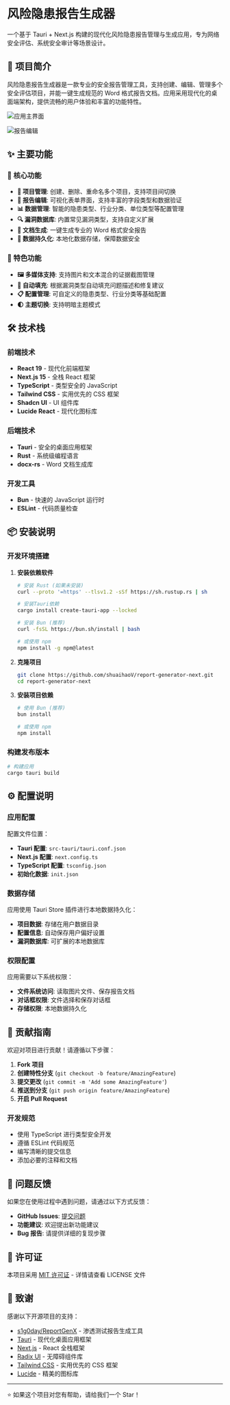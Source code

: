 # 风险隐患报告生成器

一个基于 Tauri + Next.js 构建的现代化风险隐患报告管理与生成应用，专为网络安全评估、系统安全审计等场景设计。

## 📖 项目简介

风险隐患报告生成器是一款专业的安全报告管理工具，支持创建、编辑、管理多个安全评估项目，并能一键生成规范的 Word 格式报告文档。应用采用现代化的桌面端架构，提供流畅的用户体验和丰富的功能特性。

![应用主界面](./docs/screenshots/main-interface.png)

![报告编辑](./docs/screenshots/report-form.png)


## ✨ 主要功能

### 🚀 核心功能

- **📂 项目管理**: 创建、删除、重命名多个项目，支持项目间切换
- **📝 报告编辑**: 可视化表单界面，支持丰富的字段类型和数据验证
- **📊 数据管理**: 智能的隐患类型、行业分类、单位类型等配置管理
- **🔍 漏洞数据库**: 内置常见漏洞类型，支持自定义扩展
- **📄 文档生成**: 一键生成专业的 Word 格式安全报告
- **💾 数据持久化**: 本地化数据存储，保障数据安全

### 🎯 特色功能

- **🖼️ 多媒体支持**: 支持图片和文本混合的证据截图管理
- **🔄 自动填充**: 根据漏洞类型自动填充问题描述和修复建议
- **📋 配置管理**: 可自定义的隐患类型、行业分类等基础配置
- **🌓 主题切换**: 支持明暗主题模式

## 🛠️ 技术栈

### 前端技术
- **React 19** - 现代化前端框架
- **Next.js 15** - 全栈 React 框架
- **TypeScript** - 类型安全的 JavaScript
- **Tailwind CSS** - 实用优先的 CSS 框架
- **Shadcn UI** - UI 组件库
- **Lucide React** - 现代化图标库

### 后端技术
- **Tauri** - 安全的桌面应用框架
- **Rust** - 系统级编程语言
- **docx-rs** - Word 文档生成库

### 开发工具
- **Bun** - 快速的 JavaScript 运行时
- **ESLint** - 代码质量检查

## 📦 安装说明

### 开发环境搭建

1. **安装依赖软件**
   ```bash
   # 安装 Rust (如果未安装)
   curl --proto '=https' --tlsv1.2 -sSf https://sh.rustup.rs | sh
   
   # 安装Tauri依赖
   cargo install create-tauri-app --locked

   # 安装 Bun (推荐)
   curl -fsSL https://bun.sh/install | bash
   
   # 或使用 npm
   npm install -g npm@latest
   ```

2. **克隆项目**
   ```bash
   git clone https://github.com/shuaihaoV/report-generator-next.git
   cd report-generator-next
   ```

3. **安装项目依赖**
   ```bash
   # 使用 Bun (推荐)
   bun install
   
   # 或使用 npm
   npm install
   ```

### 构建发布版本

```bash
# 构建应用
cargo tauri build 
```

## ⚙️ 配置说明

### 应用配置

配置文件位置：
- **Tauri 配置**: `src-tauri/tauri.conf.json`
- **Next.js 配置**: `next.config.ts`
- **TypeScript 配置**: `tsconfig.json`
- **初始化数据**: `init.json`

### 数据存储

应用使用 Tauri Store 插件进行本地数据持久化：
- **项目数据**: 存储在用户数据目录
- **配置信息**: 自动保存用户偏好设置
- **漏洞数据库**: 可扩展的本地数据库

### 权限配置

应用需要以下系统权限：
- **文件系统访问**: 读取图片文件、保存报告文档
- **对话框权限**: 文件选择和保存对话框
- **存储权限**: 本地数据持久化

## 🤝 贡献指南

欢迎对项目进行贡献！请遵循以下步骤：

1. **Fork 项目**
2. **创建特性分支** (`git checkout -b feature/AmazingFeature`)
3. **提交更改** (`git commit -m 'Add some AmazingFeature'`)
4. **推送到分支** (`git push origin feature/AmazingFeature`)
5. **开启 Pull Request**

### 开发规范

- 使用 TypeScript 进行类型安全开发
- 遵循 ESLint 代码规范
- 编写清晰的提交信息
- 添加必要的注释和文档

## 🐛 问题反馈

如果您在使用过程中遇到问题，请通过以下方式反馈：

- **GitHub Issues**: [提交问题](https://github.com/shuaihaoV/report-generator-next/issues)
- **功能建议**: 欢迎提出新功能建议
- **Bug 报告**: 请提供详细的复现步骤

## 📄 许可证

本项目采用 [MIT 许可证](LICENSE) - 详情请查看 LICENSE 文件

## 🙏 致谢

感谢以下开源项目的支持：
- [s1g0day/ReportGenX](https://github.com/s1g0day/ReportGenX) - 渗透测试报告生成工具
- [Tauri](https://tauri.app/) - 现代化桌面应用框架
- [Next.js](https://nextjs.org/) - React 全栈框架
- [Radix UI](https://www.radix-ui.com/) - 无障碍组件库
- [Tailwind CSS](https://tailwindcss.com/) - 实用优先的 CSS 框架
- [Lucide](https://lucide.dev/) - 精美的图标库

---

⭐ 如果这个项目对您有帮助，请给我们一个 Star！
